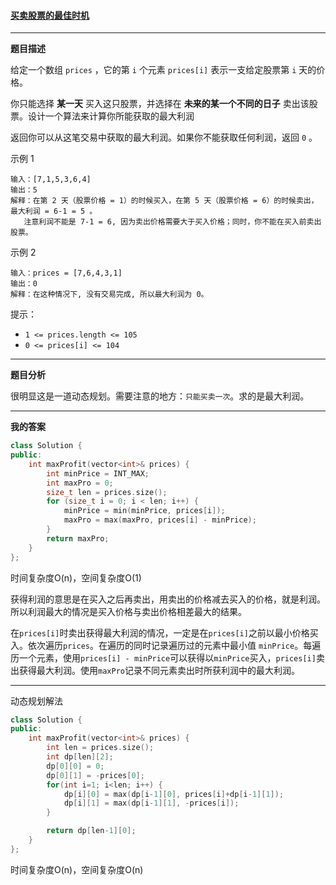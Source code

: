 ####  [买卖股票的最佳时机](https://leetcode-cn.com/problems/best-time-to-buy-and-sell-stock/)

***

**题目描述**

给定一个数组 `prices` ，它的第 `i` 个元素 `prices[i]` 表示一支给定股票第 `i` 天的价格。

你只能选择 **某一天** 买入这只股票，并选择在 **未来的某一个不同的日子** 卖出该股票。设计一个算法来计算你所能获取的最大利润

返回你可以从这笔交易中获取的最大利润。如果你不能获取任何利润，返回 `0` 。

示例 1
```
输入：[7,1,5,3,6,4]
输出：5
解释：在第 2 天（股票价格 = 1）的时候买入，在第 5 天（股票价格 = 6）的时候卖出，最大利润 = 6-1 = 5 。
   注意利润不能是 7-1 = 6, 因为卖出价格需要大于买入价格；同时，你不能在买入前卖出股票。
```

示例 2
```
输入：prices = [7,6,4,3,1]
输出：0
解释：在这种情况下, 没有交易完成, 所以最大利润为 0。
```

提示：

- `1 <= prices.length <= 105`
- `0 <= prices[i] <= 104`

***

**题目分析**

很明显这是一道动态规划。需要注意的地方：`只能买卖一次`。求的是最大利润。

***

**我的答案**

```cpp
class Solution {
public:
    int maxProfit(vector<int>& prices) {
        int minPrice = INT_MAX;
        int maxPro = 0;
        size_t len = prices.size();
        for (size_t i = 0; i < len; i++) {
            minPrice = min(minPrice, prices[i]);
            maxPro = max(maxPro, prices[i] - minPrice);
        }
        return maxPro;
    }
};
```

时间复杂度O(n)，空间复杂度O(1)

获得利润的意思是在买入之后再卖出，用卖出的价格减去买入的价格，就是利润。所以利润最大的情况是买入价格与卖出价格相差最大的结果。

在`prices[i]`时卖出获得最大利润的情况，一定是在`prices[i]`之前以最小价格买入。依次遍历`prices`。在遍历的同时记录遍历过的元素中最小值 `minPrice`。每遍历一个元素，使用`prices[i] - minPrice`可以获得以`minPrice`买入，`prices[i]`卖出获得最大利润。使用`maxPro`记录不同元素卖出时所获利润中的最大利润。

***

动态规划解法

```cpp
class Solution {
public:
    int maxProfit(vector<int>& prices) {
        int len = prices.size();
        int dp[len][2];
        dp[0][0] = 0;
        dp[0][1] = -prices[0];
        for(int i=1; i<len; i++) {
            dp[i][0] = max(dp[i-1][0], prices[i]+dp[i-1][1]);
            dp[i][1] = max(dp[i-1][1], -prices[i]);
        }

        return dp[len-1][0];
    }
};
```

时间复杂度O(n)，空间复杂度O(n)